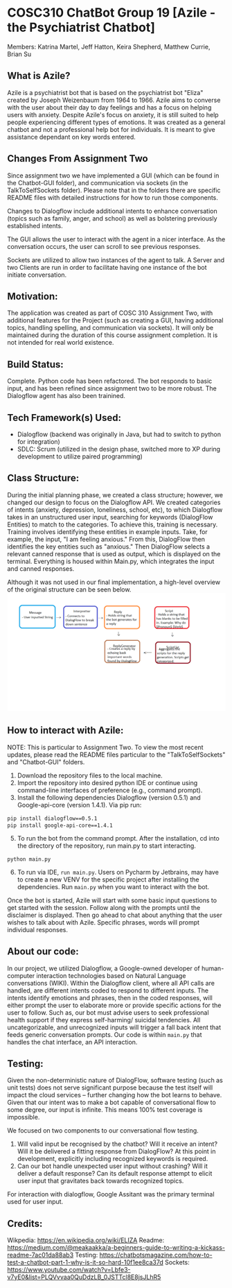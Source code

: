# COSC310 ChatBot Group 19 [Azile - the Psychiatrist Chatbot]
Members: Katrina Martel, Jeff Hatton, Keira Shepherd, Matthew Currie, Brian Su

## What is Azile?
Azile is a psychiatrist bot that is based on the psychiatrist bot "Eliza" created by Joseph Weizenbaum from 1964 to 1966. Azile aims to converse with the user about their day to day feelings and has a focus on helping users with anxiety. Despite Azile's focus on anxiety, it is still suited to help people experiencing different types of emotions. It was created as a general chatbot and not a professional help bot for individuals.  It is meant to give assistance dependant on key words entered.

## Changes From Assignment Two
Since assignment two we have implemented a GUI (which can be found in the Chatbot-GUI folder), and communication via sockets (in the TalkToSelfSockets folder). Please note that in the folders there are specific README files with detailed instructions for how to run those components. 

Changes to Dialogflow include additional intents to enhance conversation (topics such as family, anger, and school) as well as bolstering previously established intents. 

The GUI allows the user to interact with the agent in a nicer interface. As the conversation occurs, the user can scroll to see previous responses. 

Sockets are utilized to allow two instances of the agent to talk. A Server and two Clients are run in order to facilitate having one instance of the bot initiate conversation. 

## Motivation:
The application was created as part of COSC 310 Assignment Two, with additional features for the Project (such as creating a GUI, having additional topics, handling spelling, and communication via sockets).  It will only be maintained during the duration of this course assignment completion.  It is not intended for real world existence.

## Build Status:
 Complete. Python code has been refactored. The bot responds to basic input, and has been refined since assignment two to be  more robust. The Dialogflow agent has also been trainined.
 
 ## Tech Framework(s) Used:
 - Dialogflow (backend was originally in Java, but had to switch to python for integration)
 - SDLC: Scrum (utilized in the design phase, switched more to XP during development to utilize paired programming)
 
## Class Structure:
During the initial planning phase, we created a class structure; however, we changed our design to focus on the Dialogflow API. We created categories of intents (anxiety, depression, loneliness, school, etc), to which Dialogflow takes in an unstructured user input, searching for keywords (DialogFlow Entities) to match to the categories. To achieve this, training is necessary. Training involves identifying these entities in example inputs. Take, for example, the input, "I am feeling anxious." From this, DialogFlow then identifies the key entities such as "anxious." Then DialogFlow selects a relevant canned response that is used as output, which is displayed on the terminal. 
Everything is housed within Main.py, which integrates the input and canned responses.

Although it was not used in our final implementation, a high-level overview of the original structure can be seen below.
![](HighLevelClassBreakDown.png)

 
## How to interact with Azile:
NOTE: This is particular to Assignment Two. To view the most recent updates, please read the README files particular to the "TalkToSelfSockets" and "Chatbot-GUI" folders.

1. Download the repository files to the local machine.
2. Import the repository into desired python IDE or continue using command-line interfaces of preference (e.g., command prompt).  
3. Install the following dependencies Dialogflow (version 0.5.1) and Google-api-core (version 1.4.1). Via pip run:
```
pip install dialogflow==0.5.1
pip install google-api-core==1.4.1
```
5. To run the bot from the command prompt. After the installation, cd into the directory of the repository, run main.py to start interacting.
```
python main.py
```
6. To run via IDE, `run main.py`.  Users on Pycharm by Jetbrains,  may have to create a new VENV for the specific project after installing the dependencies. Run `main.py` when you want to interact with the bot.


Once the bot is started, Azile will start with some basic input questions to get started with the session.
Follow along with the prompts until the disclaimer is displayed. Then go ahead to chat about anything that the user wishes to talk about with Azile.
Specific phrases, words will prompt individual responses.

## About our code:
In our project, we utilized Dialogflow, a Google-owned developer of human-computer interaction technologies based on Natural Language conversations (WIKI). Within the Dialogflow client, where all API calls are handled, are different intents coded to respond to different inputs. The intents identify emotions and phrases, then in the coded responses, will either prompt the user to elaborate more or provide specific actions for the user to follow. Such as, our bot must advise users to seek professional health support if they express self-harming/ suicidal tendencies. All uncategorizable, and unrecognized inputs will trigger a fall back intent that feeds generic conversation prompts. Our code is within `main.py` that handles the chat interface, an API interaction.

 ## Testing:
 Given the non-deterministic nature of DialogFlow, software testing (such as unit tests) does not serve significant purpose because the test itself will impact the cloud services – further changing how the bot learns to behave.
Given that our intent was to make a bot capable of conversational flow to some degree, our input is infinite. This means 100% test coverage is impossible.

We focused on two components to our conversational flow testing.
1) Will valid input be recognised by the chatbot? Will it receive an intent? Will it be delivered a fitting response from DialogFlow? At this point in development, explicitly including recognized keywords is required.
2) Can our bot handle unexpected user input without crashing? Will it deliver a default response? Can its default response attempt to elicit user input that gravitates back towards recognized topics.

For interaction with dialogflow, Google Assitant was the primary terminal used for user input.

## Credits:
Wikpedia:  https://en.wikipedia.org/wiki/ELIZA
Readme:  https://medium.com/@meakaakka/a-beginners-guide-to-writing-a-kickass-readme-7ac01da88ab3
Testing: https://chatbotsmagazine.com/how-to-test-a-chatbot-part-1-why-is-it-so-hard-10f1ee8ca37d
Sockets: https://www.youtube.com/watch?v=Lbfe3-v7yE0&list=PLQVvvaa0QuDdzLB_0JSTTcl8E8jsJLhR5
